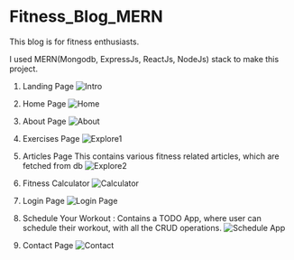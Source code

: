 # Fitness_Blog_MERN

This blog is for fitness enthusiasts.

I used MERN(Mongodb, ExpressJs, ReactJs, NodeJs) stack to make this project.

1. Landing Page
![Intro](https://user-images.githubusercontent.com/50578215/148691422-4e9f60c9-9eae-4a93-914d-8a7888e999fb.png)

2. Home Page
![Home](https://user-images.githubusercontent.com/50578215/148691548-ea45c01b-e7bc-41a9-bcdd-c8bd4db11186.png)

3. About Page
![About](https://user-images.githubusercontent.com/50578215/148692733-68648d3c-1df1-4efa-ae2d-68eeb446b30b.png)

4. Exercises Page
![Explore1](https://user-images.githubusercontent.com/50578215/148692743-d56b8b4e-ce5f-4745-bfa3-6073736fe538.png)

5. Articles Page
This contains various fitness related articles, which are fetched from db
![Explore2](https://user-images.githubusercontent.com/50578215/148692753-041442b1-e23f-4ce2-87e9-39056b9e2396.png)

6. Fitness Calculator
![Calculator](https://user-images.githubusercontent.com/50578215/148692804-f590b520-7996-4164-bae4-ee10f42229c1.png)

7. Login Page
![Login Page](https://user-images.githubusercontent.com/50578215/148692810-c742c143-4423-475a-b862-56673a2aaf57.png)

8. Schedule Your Workout : Contains a TODO App, where user can schedule their workout, with all the CRUD operations.
![Schedule App](https://user-images.githubusercontent.com/50578215/148692819-489d2573-6ab1-497b-84e4-90d434c888ba.png)

9. Contact Page
![Contact](https://user-images.githubusercontent.com/50578215/148692826-2cbe8ec8-f662-4942-999b-a9334cdf602c.png)

